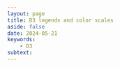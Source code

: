 ```yaml
---
layout: page
title: D3 legends and color scales
aside: false
date: 2024-05-21
keywords:
    - D3
subtext: 
---
```



<script setup>
import legendColor from "/components/graphs/legendColor.vue";
</script>

<FigureTitle title='D3 legend experiment'/>
<D3PlotContainer>
<legendColor/>
</D3PlotContainer>


